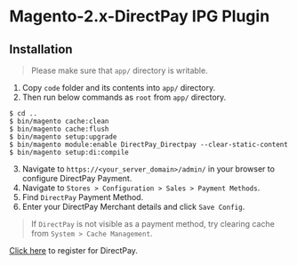 # Magento-2.x-DirectPay IPG Plugin

## Installation

>Please make sure that `app/` directory is writable.

1. Copy `code` folder and its contents into `app/` directory.
2. Then run below commands as `root` from `app/` directory.
```
$ cd ..
$ bin/magento cache:clean 
$ bin/magento cache:flush 
$ bin/magento setup:upgrade
$ bin/magento module:enable DirectPay_Directpay --clear-static-content
$ bin/magento setup:di:compile
```
3. Navigate to `https://<your_server_domain>/admin/` in your browser to configure DirectPay Payment.
4. Navigate to ``Stores > Configuration > Sales > Payment Methods``.
5. Find ``DirectPay`` Payment Method.
6. Enter your DirectPay Merchant details and click ``Save Config``.

>If `DirectPay` is not visible as a payment method, try clearing cache from ``System > Cache Management``.

[Click here](https://www.directpay.lk/ipg/) to register for DirectPay.
